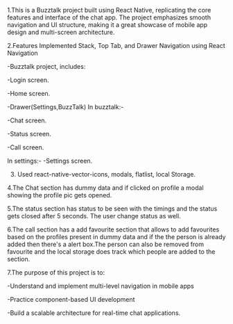 1.This is a Buzztalk project built using React Native, replicating the core features and interface of the chat app. The project emphasizes smooth navigation and UI structure, making it a great showcase of mobile app design and multi-screen architecture.

2.Features Implemented
Stack, Top Tab, and Drawer Navigation using React Navigation

-Buzztalk project, includes:

-Login screen.

-Home screen.

-Drawer(Settings,BuzzTalk)
In buzztalk:-

   -Chat screen.

   -Status screen.

   -Call screen.

In settings:-
    -Settings screen.

3. Used react-native-vector-icons, modals, flatlist, local Storage.

4.The Chat section has dummy data and if clicked on profile a modal showing the profile pic gets opened.

5.The status section has status to be seen with the timings and the status gets closed after 5 seconds. The user change status as well.

6.The call section has a add favourite section that allows to add favourites based on the profiles present in dummy data and if the the person is already added then there's a alert box.The person can also be removed from favourite and the local storage does track which people are added to the section.      


7.The purpose of this project is to:

 -Understand and implement multi-level navigation in mobile apps

 -Practice component-based UI development

 -Build a scalable architecture for real-time chat applications.
